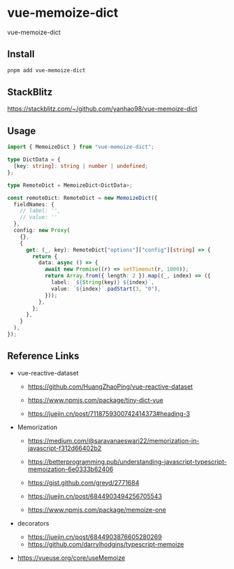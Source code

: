 # vue-memoize-dict

vue-memoize-dict

## Install

```bash
pnpm add vue-memoize-dict
```

## StackBlitz

https://stackblitz.com/~/github.com/yanhao98/vue-memoize-dict

## Usage

```ts
import { MemoizeDict } from "vue-memoize-dict";

type DictData = {
  [key: string]: string | number | undefined;
};

type RemoteDict = MemoizeDict<DictData>;

const remoteDict: RemoteDict = new MemoizeDict({
  fieldNames: {
    // label: '',
    // value: ''
  },
  config: new Proxy(
    {},
    {
      get: (_, key): RemoteDict["options"]["config"][string] => {
        return {
          data: async () => {
            await new Promise((r) => setTimeout(r, 1000));
            return Array.from({ length: 2 }).map((_, index) => ({
              label: `${String(key)} ${index}`,
              value: `${index}`.padStart(3, "0"),
            }));
          },
        };
      },
    }
  ),
});
```

## Reference Links

- vue-reactive-dataset

  - https://github.com/HuangZhaoPing/vue-reactive-dataset

  - https://www.npmjs.com/package/tiny-dict-vue

  - https://juejin.cn/post/7118759300742414373#heading-3

- Memorization

  - https://medium.com/@saravanaeswari22/memorization-in-javascript-f312d66402b2

  - https://betterprogramming.pub/understanding-javascript-typescript-memoization-6e0333b62406

  - https://gist.github.com/greyd/2771684

  - https://juejin.cn/post/6844903494256705543
  - https://www.npmjs.com/package/memoize-one

- decorators
  - https://juejin.cn/post/6844903876605280269
  - https://github.com/darrylhodgins/typescript-memoize
- https://vueuse.org/core/useMemoize

